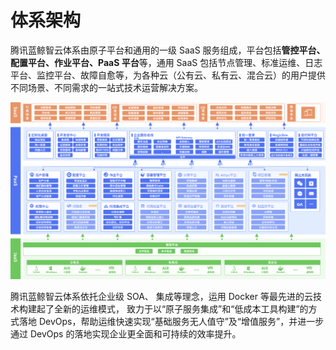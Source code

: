 # 体系架构

腾讯蓝鲸智云体系由原子平台和通用的一级 SaaS 服务组成，平台包括**管控平台、配置平台、作业平台、PaaS 平台**等，通用 SaaS 包括节点管理、标准运维、日志平台、监控平台、故障自愈等，为各种云（公有云、私有云、混合云）的用户提供不同场景、不同需求的一站式技术运营解决方案。

![-w2020](../assets/framework_ce_zh.png)

腾讯蓝鲸智云体系依托企业级 SOA、 集成等理念，运用 Docker 等最先进的云技术构建起了全新的运维模式， 致力于以“原子服务集成”和“低成本工具构建”的方式落地 DevOps，帮助运维快速实现“基础服务无人值守”及“增值服务”，并进一步通过 DevOps 的落地实现企业更全面和可持续的效率提升。
